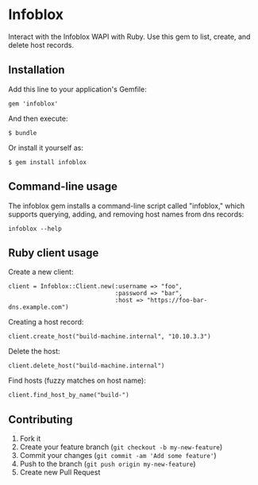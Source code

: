 # Infoblox

Interact with the Infoblox WAPI with Ruby.  Use this gem to list, create, and delete host records. 

## Installation

Add this line to your application's Gemfile:

    gem 'infoblox'

And then execute:

    $ bundle

Or install it yourself as:

    $ gem install infoblox

## Command-line usage
The infoblox gem installs a command-line script called "infoblox," which supports
querying, adding, and removing host names from dns records: 

    infoblox --help


## Ruby client usage
Create a new client: 
  
    client = Infoblox::Client.new(:username => "foo", 
                                  :password => "bar", 
                                  :host => "https://foo-bar-dns.example.com")

Creating a host record: 

    client.create_host("build-machine.internal", "10.10.3.3")
  
Delete the host: 
  
    client.delete_host("build-machine.internal")

Find hosts (fuzzy matches on host name): 

    client.find_host_by_name("build-")

## Contributing

1. Fork it
2. Create your feature branch (`git checkout -b my-new-feature`)
3. Commit your changes (`git commit -am 'Add some feature'`)
4. Push to the branch (`git push origin my-new-feature`)
5. Create new Pull Request
